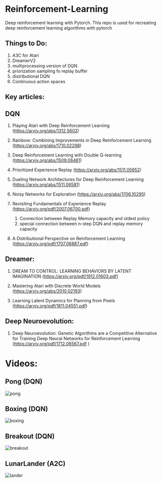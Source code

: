 # Reinforcement-Learning

Deep reinforcement learning with Pytorch. This repo is used for recreating deep reinforcement learning algorithms with pytorch


## Things to Do:
1. A3C for Atari
2. DreamerV2 
3. multiprocessing version of DQN
4. priorization sampling fo replay buffer
5. distributional DQN
6. Continuous action spaces

## Key articles:

## DQN

1. Playing Atari with Deep Reinforcement Learning (https://arxiv.org/abs/1312.5602)

2. Rainbow: Combining Improvements in Deep Reinforcement Learning (https://arxiv.org/abs/1710.02298)

3. Deep Reinforcement Learning with Double Q-learning (https://arxiv.org/abs/1509.06461)

4. Prioritized Experience Replay (https://arxiv.org/abs/1511.05952)

5. Dueling Network Architectures for Deep Reinforcement Learning (https://arxiv.org/abs/1511.06581)

6. Noisy Networks for Exploration (https://arxiv.org/abs/1706.10295)

7. Revisiting Fundamentals of Experience Replay (https://arxiv.org/pdf/2007.06700.pdf)
    1. Connection between Replay Memory capacity and oldest policy
    2. special connection between n-step DQN and replay memory capacity

8. A Distributional Perspective on Reinforcement Learning (https://arxiv.org/pdf/1707.06887.pdf)


## Dreamer:

1. DREAM TO CONTROL: LEARNING BEHAVIORS
BY LATENT IMAGINATION (https://arxiv.org/pdf/1912.01603.pdf)

2. Mastering Atari with Discrete World Models (https://arxiv.org/abs/2010.02193)

3. Learning Latent Dynamics for Planning from Pixels (https://arxiv.org/pdf/1811.04551.pdf)


## Deep Neuroevolution:

1. Deep Neuroevolution: Genetic Algorithms are a Competitive Alternative for
Training Deep Neural Networks for Reinforcement Learning (https://arxiv.org/pdf/1712.06567.pdf
)

# Videos:

## Pong (DQN)
![pong](./videos/pong.gif)

## Boxing (DQN)
![boxing](./videos/boxing.gif)
## Breakout (DQN)
![breakout](./videos/breakout.gif)
## LunarLander (A2C)
![lander](./videos/LunarLanderA2C.gif)
